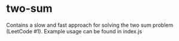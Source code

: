 # two-sum
Contains a slow and fast approach for solving the two sum problem (LeetCode #1).
Example usage can be found in index.js
